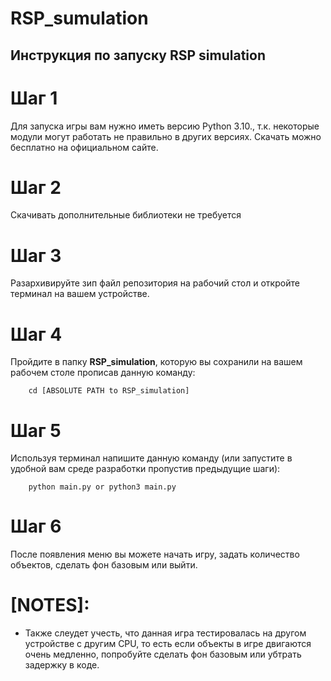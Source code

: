 # RSP_sumulation
## Инструкция по запуску RSP simulation

# Шаг 1
Для запуска игры вам нужно иметь версию Python 3.10., т.к. некоторые модули могут работать не правильно в других версиях.
Скачать можно бесплатно на официальном сайте.
# Шаг 2
Скачивать дополнительные библиотеки не требуется
# Шаг 3
Разархивируйте зип файл репозитория на рабочий стол и откройте терминал на вашем устройстве.
# Шаг 4
Пройдите в папку **RSP_simulation**, которую вы сохранили на вашем рабочем столе прописав данную команду:
```
	cd [ABSOLUTE PATH to RSP_simulation]
```
# Шаг 5
Используя терминал напишите данную команду (или запустите в удобной вам среде разработки пропустив предыдущие шаги):
```
 	python main.py or python3 main.py
```
# Шаг 6
После появления меню вы можете начать игру, задать количество объектов, сделать фон базовым или выйти.

# [NOTES]: 
- Также слеудет учесть, что данная игра тестировалась на другом устройстве с другим CPU, то есть если объекты в игре двигаются очень медленно, попробуйте сделать фон базовым или убтрать задержку в коде.
